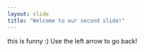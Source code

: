 ```yaml
---
layout: slide
title: "Welcome to our second slide!"
---
```

this is funny :)
Use the left arrow to go back!
